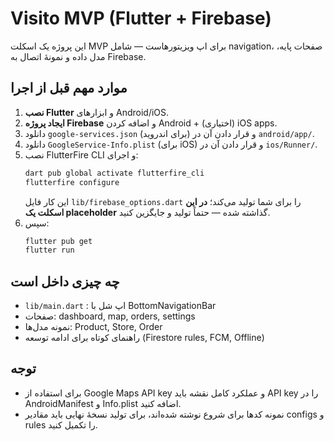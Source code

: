 # Visito MVP (Flutter + Firebase)

این پروژه یک اسکلت MVP برای اپ ویزیتورهاست — شامل navigation، صفحات پایه، مدل داده و نمونهٔ اتصال به Firebase.

## موارد مهم قبل از اجرا
1. **نصب Flutter** و ابزارهای Android/iOS.
2. **ایجاد پروژه Firebase** و اضافه کردن Android + (اختیاری) iOS apps.
3. دانلود `google-services.json` (برای اندروید) و قرار دادن آن در `android/app/`.
4. دانلود `GoogleService-Info.plist` (برای iOS) و قرار دادن آن در `ios/Runner/`.
5. نصب FlutterFire CLI و اجرای:
   ```bash
   dart pub global activate flutterfire_cli
   flutterfire configure
   ```
   این کار فایل `lib/firebase_options.dart` را برای شما تولید می‌کند؛ **در این اسکلت یک placeholder** گذاشته شده — حتماً تولید و جایگزین کنید.
6. سپس:
   ```bash
   flutter pub get
   flutter run
   ```

## چه چیزی داخل است
- `lib/main.dart` : اپ شل با BottomNavigationBar
- صفحات: dashboard, map, orders, settings
- نمونه مدل‌ها: Product, Store, Order
- راهنمای کوتاه برای ادامه توسعه (Firestore rules, FCM, Offline)

## توجه
- برای استفاده از Google Maps API key و عملکرد کامل نقشه باید API key را در AndroidManifest و Info.plist اضافه کنید.
- نمونه کدها برای شروع نوشته شده‌اند، برای تولید نسخهٔ نهایی باید مقادیر configs و rules را تکمیل کنید.
